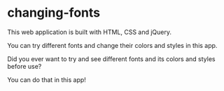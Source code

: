 # changing-fonts

This web application is built with HTML, CSS and jQuery. 

You can try different fonts and change their colors and styles in this app. 

Did you ever want to try and see different fonts and its colors and styles before use? 

You can do that in this app! 
